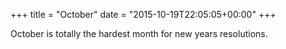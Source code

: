 +++
title = "October"
date = "2015-10-19T22:05:05+00:00"
+++

October is totally the hardest month for new years resolutions.
			